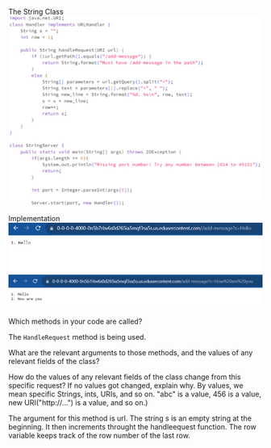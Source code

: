 The String Class
![image](StringServer.png)

Implementation
![image](imp1.png)
![image](imp2.png)



Which methods in your code are called?

The `HandleRequest` method is being used.

What are the relevant arguments to those methods, and the values of any relevant fields of the class?



How do the values of any relevant fields of the class change from this specific request? If no values got changed, explain why.
By values, we mean specific Strings, ints, URIs, and so on. "abc" is a value, 456 is a value, new URI("http://...") is a value, and so on.)

 The argument for this method is url. The string s is an empty string at the beginning. It then increments throught the handleequest function. The row variable keeps track of the row number of the last row. 
